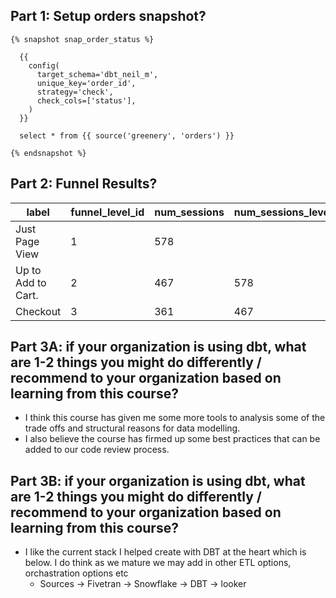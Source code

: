 ## Part 1: Setup orders snapshot?
```
{% snapshot snap_order_status %}

  {{
    config(
      target_schema='dbt_neil_m',
      unique_key='order_id',
      strategy='check',
      check_cols=['status'],
    )
  }}

  select * from {{ source('greenery', 'orders') }}

{% endsnapshot %}
```
## Part 2: Funnel Results?
|label               |funnel_level_id|num_sessions|num_sessions_level_above|level_conversion|drop_off_relative|drop_off_absolute|
|--------------------|---------------|------------|------------------------|----------------|-----------------|-----------------|
|Just Page View      |1              |578         |                        |                |                 |                 |
|Up to Add to Cart.  |2              |467         |578                     |0.81            |0.19             |0.19             |
|Checkout            |3              |361         |467                     |0.77            |0.04             |0.23             |

## Part 3A: if your organization is using dbt, what are 1-2 things you might do differently / recommend to your organization based on learning from this course?
- I think this course has given me some more tools to analysis some of the trade offs and structural reasons for data modelling.
- I also believe the course has firmed up some best practices that can be added to our code review process.

## Part 3B: if your organization is using dbt, what are 1-2 things you might do differently / recommend to your organization based on learning from this course?
- I like the current stack I helped create with DBT at the heart which is below. I do think as we mature we may add in other ETL options, orchastration options etc
  - Sources -> Fivetran -> Snowflake -> DBT -> looker
